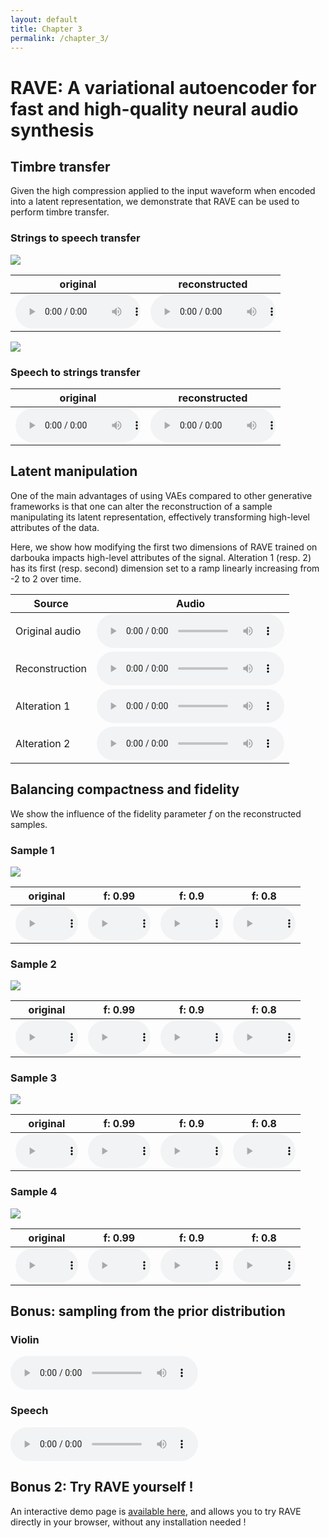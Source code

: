 ```yaml
---
layout: default
title: Chapter 3
permalink: /chapter_3/
---
```


# RAVE: A variational autoencoder for fast and high-quality neural audio synthesis

## Timbre transfer

Given the high compression applied to the input waveform when encoded into a latent representation, we demonstrate that RAVE can be used to perform timbre transfer.

### Strings to speech transfer

<img src="https://github.com/acids-ircam/RAVE/raw/gh-pages/eval_timbre_2/timbre.png">

| original                                                                                                                 | reconstructed                                                                                                            |
| ------------------------------------------------------------------------------------------------------------------------ | ------------------------------------------------------------------------------------------------------------------------ |
| <audio src="https://github.com/acids-ircam/RAVE/raw/gh-pages/eval_timbre_2/x.mp3" controls style="width: 200px"></audio> | <audio src="https://github.com/acids-ircam/RAVE/raw/gh-pages/eval_timbre_2/y.mp3" controls style="width: 200px"></audio> |

<img src="https://github.com/acids-ircam/RAVE/raw/gh-pages/eval_timbre_1/timbre.png">

### Speech to strings transfer

| original                                                                                                                 | reconstructed                                                                                                            |
| ------------------------------------------------------------------------------------------------------------------------ | ------------------------------------------------------------------------------------------------------------------------ |
| <audio src="https://github.com/acids-ircam/RAVE/raw/gh-pages/eval_timbre_1/x.mp3" controls style="width: 200px"></audio> | <audio src="https://github.com/acids-ircam/RAVE/raw/gh-pages/eval_timbre_1/y.mp3" controls style="width: 200px"></audio> |

## Latent manipulation

One of the main advantages of using VAEs compared to other generative frameworks is that one can alter the reconstruction of a sample manipulating its latent representation, effectively transforming high-level attributes of the data.

Here, we show how modifying the first two dimensions of RAVE trained on darbouka impacts high-level attributes of the signal. Alteration 1 (resp. 2) has its first (resp. second) dimension set to a ramp linearly increasing from -2 to 2 over time.

| Source         | Audio                                                                                              |
| -------------- | -------------------------------------------------------------------------------------------------- |
| Original audio | <audio src="https://github.com/acids-ircam/RAVE/raw/gh-pages/audio/input.mp3" controls></audio>    |
| Reconstruction | <audio src="https://github.com/acids-ircam/RAVE/raw/gh-pages/audio/no_alter.mp3" controls></audio> |
| Alteration 1   | <audio src="https://github.com/acids-ircam/RAVE/raw/gh-pages/audio/dim1.mp3" controls></audio>     |
| Alteration 2   | <audio src="https://github.com/acids-ircam/RAVE/raw/gh-pages/audio/dim2.mp3" controls></audio>     |



## Balancing compactness and fidelity

We show the influence of the fidelity parameter _f_ on the reconstructed samples.

### Sample 1

<img src="https://github.com/acids-ircam/RAVE/raw/gh-pages/eval_crop/eval_crop_1/crop.png">

| original                                                                                                                          | f: 0.99                                                                                                                              | f: 0.9                                                                                                                               | f: 0.8                                                                                                                               |
| --------------------------------------------------------------------------------------------------------------------------------- | ------------------------------------------------------------------------------------------------------------------------------------ | ------------------------------------------------------------------------------------------------------------------------------------ | ------------------------------------------------------------------------------------------------------------------------------------ |
| <audio src="https://github.com/acids-ircam/RAVE/raw/gh-pages/eval_crop/eval_crop_1/x.mp3" controls style="width: 100px" ></audio> | <audio src="https://github.com/acids-ircam/RAVE/raw/gh-pages/eval_crop/eval_crop_1/y_99.mp3" controls style="width: 100px" ></audio> | <audio src="https://github.com/acids-ircam/RAVE/raw/gh-pages/eval_crop/eval_crop_1/y_90.mp3" controls style="width: 100px" ></audio> | <audio src="https://github.com/acids-ircam/RAVE/raw/gh-pages/eval_crop/eval_crop_1/y_80.mp3" controls style="width: 100px" ></audio> |

### Sample 2

<img src="https://github.com/acids-ircam/RAVE/raw/gh-pages/eval_crop/eval_crop_2/crop.png">

| original                                                                                                                          | f: 0.99                                                                                                                              | f: 0.9                                                                                                                               | f: 0.8                                                                                                                               |
| --------------------------------------------------------------------------------------------------------------------------------- | ------------------------------------------------------------------------------------------------------------------------------------ | ------------------------------------------------------------------------------------------------------------------------------------ | ------------------------------------------------------------------------------------------------------------------------------------ |
| <audio src="https://github.com/acids-ircam/RAVE/raw/gh-pages/eval_crop/eval_crop_2/x.mp3" controls style="width: 100px" ></audio> | <audio src="https://github.com/acids-ircam/RAVE/raw/gh-pages/eval_crop/eval_crop_2/y_99.mp3" controls style="width: 100px" ></audio> | <audio src="https://github.com/acids-ircam/RAVE/raw/gh-pages/eval_crop/eval_crop_2/y_90.mp3" controls style="width: 100px" ></audio> | <audio src="https://github.com/acids-ircam/RAVE/raw/gh-pages/eval_crop/eval_crop_2/y_80.mp3" controls style="width: 100px" ></audio> |

### Sample 3

<img src="https://github.com/acids-ircam/RAVE/raw/gh-pages/eval_crop/eval_crop_3/crop.png">

| original                                                                                                                          | f: 0.99                                                                                                                              | f: 0.9                                                                                                                               | f: 0.8                                                                                                                               |
| --------------------------------------------------------------------------------------------------------------------------------- | ------------------------------------------------------------------------------------------------------------------------------------ | ------------------------------------------------------------------------------------------------------------------------------------ | ------------------------------------------------------------------------------------------------------------------------------------ |
| <audio src="https://github.com/acids-ircam/RAVE/raw/gh-pages/eval_crop/eval_crop_3/x.mp3" controls style="width: 100px" ></audio> | <audio src="https://github.com/acids-ircam/RAVE/raw/gh-pages/eval_crop/eval_crop_3/y_99.mp3" controls style="width: 100px" ></audio> | <audio src="https://github.com/acids-ircam/RAVE/raw/gh-pages/eval_crop/eval_crop_3/y_90.mp3" controls style="width: 100px" ></audio> | <audio src="https://github.com/acids-ircam/RAVE/raw/gh-pages/eval_crop/eval_crop_3/y_80.mp3" controls style="width: 100px" ></audio> |

### Sample 4

<img src="https://github.com/acids-ircam/RAVE/raw/gh-pages/eval_crop/eval_crop_4/crop.png">

| original                                                                                                                          | f: 0.99                                                                                                                              | f: 0.9                                                                                                                               | f: 0.8                                                                                                                               |
| --------------------------------------------------------------------------------------------------------------------------------- | ------------------------------------------------------------------------------------------------------------------------------------ | ------------------------------------------------------------------------------------------------------------------------------------ | ------------------------------------------------------------------------------------------------------------------------------------ |
| <audio src="https://github.com/acids-ircam/RAVE/raw/gh-pages/eval_crop/eval_crop_4/x.mp3" controls style="width: 100px" ></audio> | <audio src="https://github.com/acids-ircam/RAVE/raw/gh-pages/eval_crop/eval_crop_4/y_99.mp3" controls style="width: 100px" ></audio> | <audio src="https://github.com/acids-ircam/RAVE/raw/gh-pages/eval_crop/eval_crop_4/y_90.mp3" controls style="width: 100px" ></audio> | <audio src="https://github.com/acids-ircam/RAVE/raw/gh-pages/eval_crop/eval_crop_4/y_80.mp3" controls style="width: 100px" ></audio> |

## Bonus: sampling from the prior distribution

### Violin

<audio src="https://github.com/acids-ircam/RAVE/raw/gh-pages/random/prior_violin.mp3" controls ></audio>

### Speech

<audio src="https://github.com/acids-ircam/RAVE/raw/gh-pages/random/prior_vctk.mp3" controls ></audio>

## Bonus 2: Try RAVE yourself !

An interactive demo page is [available here](https://caillonantoine.github.io/ravejs), and allows you to try RAVE directly in your browser, without any installation needed !